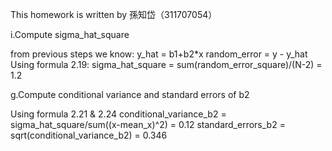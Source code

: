 This homework is written by 孫知岱（311707054）

i.Compute sigma_hat_square

from previous steps we know:
y_hat = b1+b2*x
random_error = y - y_hat
Using formula 2.19:
sigma_hat_square = sum(random_error_square)/(N-2) = 1.2

g.Compute conditional variance and standard errors of b2

Using formula 2.21 & 2.24
conditional_variance_b2 = sigma_hat_square/sum((x-mean_x)^2) = 0.12
standard_errors_b2 = sqrt(conditional_variance_b2) = 0.346

